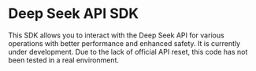 # Deep Seek API SDK

This SDK allows you to interact with the Deep Seek API for various operations with better performance and enhanced safety. It is currently under development. Due to the lack of official API reset, this code has not been tested in a real environment.

